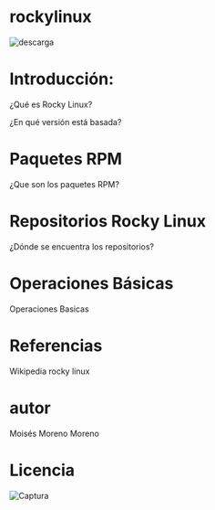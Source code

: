 # rockylinux

![descarga](https://user-images.githubusercontent.com/114906901/217318810-9d32c1dc-e334-4cbc-aea7-f0f156b57c56.png)

# Introducción:
¿Qué es Rocky Linux?

¿En qué versión está basada?

# Paquetes RPM
¿Que son los paquetes RPM?
# Repositorios Rocky Linux

¿Dónde se encuentra los repositorios?

# Operaciones Básicas

Operaciones Basicas

# Referencias

Wikipedia
rocky linux

# autor
Moisés Moreno Moreno

# Licencia
![Captura](https://user-images.githubusercontent.com/114906901/217319944-911b781d-f207-4564-9fda-4d05ec1613e9.PNG)
